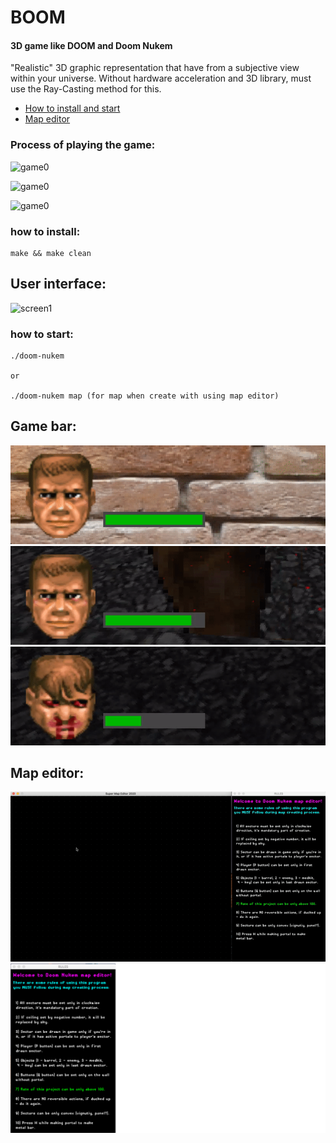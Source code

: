 # BOOM
#### 3D game like DOOM and Doom Nukem


"Realistic" 3D graphic representation that have from
a subjective view within your universe. Without hardware acceleration and 3D library,
must use the Ray-Casting method for this.

- [How to install ](#id-section1)
 [ and start](#id-section2)
- [Map editor](#id-section3)

### Process of playing the game:
![game0](https://github.com/odnaks/-/blob/master/BOOM/game0.gif)

![game0](https://github.com/odnaks/-/blob/master/BOOM/game1.gif)

![game0](https://github.com/odnaks/-/blob/master/BOOM/game2.gif)

### how to install: <div id='id-section1'/>
```shell
make && make clean
```
## User interface:
![screen1](https://github.com/odnaks/-/blob/master/BOOM/ezgif-1-6f83a86bfe4d.gif)

### how to start: <div id='id-section2'/>
```shell
./doom-nukem

or

./doom-nukem map (for map when create with using map editor)
```

## Game bar:

![head1](https://github.com/odnaks/-/blob/master/BOOM/head_1.gif)
![head2](https://github.com/odnaks/-/blob/master/BOOM/head_2.gif)
![head3](https://github.com/odnaks/-/blob/master/BOOM/head_3.gif)

## Map editor: <div id='id-section3'/>
![edit](https://github.com/odnaks/-/blob/master/BOOM/edit.gif)
![edit](https://github.com/odnaks/-/blob/master/BOOM/ru.png) 
